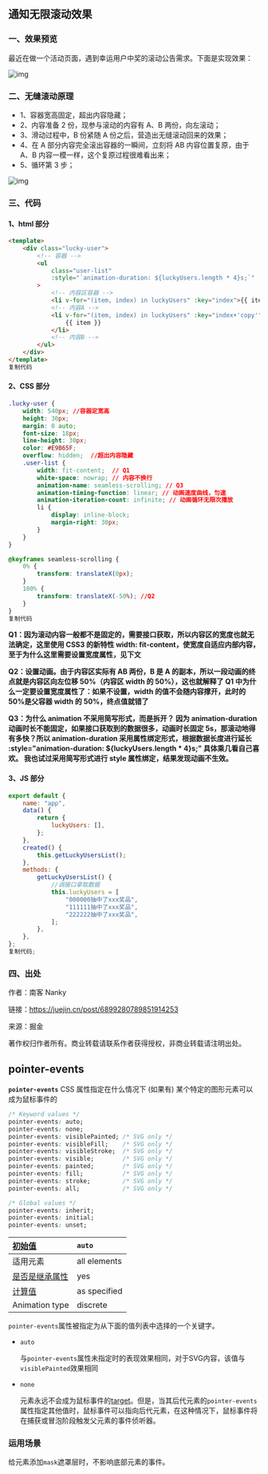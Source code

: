 ## 通知无限滚动效果

### 一、效果预览

最近在做一个活动页面，遇到幸运用户中奖的滚动公告需求。下面是实现效果：

![img](https://p6-juejin.byteimg.com/tos-cn-i-k3u1fbpfcp/c5820d063acd47569ef0d21e4573ebfc~tplv-k3u1fbpfcp-watermark.image)

### 二、无缝滚动原理

- 1、容器宽高固定，超出内容隐藏；
- 2、内容准备 2 份，现参与滚动的内容有 A、B 两份，向左滚动；
- 3、滑动过程中，B 份紧随 A 份之后，营造出无缝滚动回来的效果；
- 4、在 A 部分内容完全滚出容器的一瞬间，立刻将 AB 内容位置复原，由于 A、B 内容一模一样，这个复原过程很难看出来；
- 5、循环第 3 步；

![img](https://p9-juejin.byteimg.com/tos-cn-i-k3u1fbpfcp/a69e0693ad0a4724a02ccba7c2020af5~tplv-k3u1fbpfcp-watermark.image)

### 三、代码

#### 1、html 部分

```html
<template>
	<div class="lucky-user">
		<!-- 容器 -->
		<ul
			class="user-list"
			:style="`animation-duration: ${luckyUsers.length * 4}s;`"
		>
			<!-- 内容区容器 -->
			<li v-for="(item, index) in luckyUsers" :key="index">{{ item }}</li>
			<!-- 内容A -->
			<li v-for="(item, index) in luckyUsers" :key="index+'copy'">
				{{ item }}
			</li>
			<!-- 内容B -->
		</ul>
	</div>
</template>
复制代码
```

#### 2、CSS 部分

```css
.lucky-user {
    width: 540px; //容器定宽高
    height: 30px;
    margin: 0 auto;
    font-size: 18px;
    line-height: 30px;
    color: #E9B65F;
    overflow: hidden;  //超出内容隐藏
    .user-list {
        width: fit-content;  // Q1
        white-space: nowrap; // 内容不换行
        animation-name: seamless-scrolling; // Q3
        animation-timing-function: linear; // 动画速度曲线，匀速
        animation-iteration-count: infinite; // 动画循环无限次播放
        li {
            display: inline-block;
            margin-right: 30px;
        }
    }
}

@keyframes seamless-scrolling {
    0% {
        transform: translateX(0px);
    }
    100% {
        transform: translateX(-50%); //Q2
    }
}
复制代码
```

**Q1：因为滚动内容一般都不是固定的，需要接口获取，所以内容区的宽度也就无法确定，这里使用 CSS3 的新特性 width: fit-content，使宽度自适应内部内容，至于为什么这里需要设置宽度属性，见下文**

**Q2：设置动画。由于内容区实际有 AB 两份，B 是 A 的副本，所以一段动画的终点就是内容区向左位移 50%（内容区 width 的 50%），这也就解释了 Q1 中为什么一定要设置宽度属性了：如果不设置，width 的值不会随内容撑开，此时的 50%是父容器 width 的 50%，终点值就错了**

**Q3：为什么 animation 不采用简写形式，而是拆开？ 因为 animation-duration 动画时长不能固定，如果接口获取到的数据很多，动画时长固定 5s，那滚动地得有多快？所以 animation-duration 采用属性绑定形式，根据数据长度进行延长 :style="animation-duration: \${luckyUsers.length \* 4}s;" 具体乘几看自己喜欢。 我也试过采用简写形式进行 style 属性绑定，结果发现动画不生效。**

#### 3、JS 部分

```javascript
export default {
	name: "app",
	data() {
		return {
			luckyUsers: [],
		};
	},
	created() {
		this.getLuckyUsersList();
	},
	methods: {
		getLuckyUsersList() {
			//调接口拿取数据
			this.luckyUsers = [
				"000000抽中了xxx奖品",
				"111111抽中了xxx奖品",
				"222222抽中了xxx奖品",
			];
		},
	},
};
复制代码;
```

### 四、出处

作者：南客 Nanky

链接：https://juejin.cn/post/6899280789851914253

来源：掘金

著作权归作者所有。商业转载请联系作者获得授权，非商业转载请注明出处。

## pointer-events

**`pointer-events`** CSS 属性指定在什么情况下 (如果有) 某个特定的图形元素可以成为鼠标事件的

```css
/* Keyword values */
pointer-events: auto;
pointer-events: none;
pointer-events: visiblePainted; /* SVG only */
pointer-events: visibleFill;    /* SVG only */
pointer-events: visibleStroke;  /* SVG only */
pointer-events: visible;        /* SVG only */
pointer-events: painted;        /* SVG only */
pointer-events: fill;           /* SVG only */
pointer-events: stroke;         /* SVG only */
pointer-events: all;            /* SVG only */

/* Global values */
pointer-events: inherit;
pointer-events: initial;
pointer-events: unset;
```

| [初始值](https://developer.mozilla.org/zh-CN/docs/Web/CSS/initial_value) | `auto`       |
| :----------------------------------------------------------- | :----------- |
| 适用元素                                                     | all elements |
| [是否是继承属性](https://developer.mozilla.org/zh-CN/docs/Web/CSS/inheritance) | yes          |
| [计算值](https://developer.mozilla.org/zh-CN/docs/Web/CSS/computed_value) | as specified |
| Animation type                                               | discrete     |

`pointer-events`属性被指定为从下面的值列表中选择的一个关键字。

- `auto`

  与`pointer-events`属性未指定时的表现效果相同，对于SVG内容，该值与`visiblePainted`效果相同

- `none`

  元素永远不会成为鼠标事件的[target](https://developer.mozilla.org/en-US/docs/Web/API/event.target)。但是，当其后代元素的`pointer-events`属性指定其他值时，鼠标事件可以指向后代元素，在这种情况下，鼠标事件将在捕获或冒泡阶段触发父元素的事件侦听器。

### 运用场景

给元素添加`mask`遮罩层时，不影响底部元素的事件。

